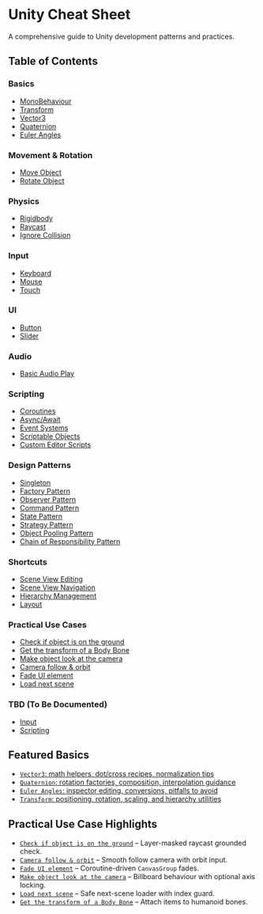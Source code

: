 # Unity Cheat Sheet

A comprehensive guide to Unity development patterns and practices.

## Table of Contents

### Basics

- [MonoBehaviour](basics/monobehaviour.md)
- [Transform](basics/transform.md)
- [Vector3](basics/vector3.md)
- [Quaternion](basics/quaternion.md)
- [Euler Angles](basics/euler-angles.md)

### Movement & Rotation

- [Move Object](movement-rotation/move-object.md)
- [Rotate Object](movement-rotation/rotate-object.md)

### Physics

- [Rigidbody](physics/rigidbody.md)
- [Raycast](physics/raycast.md)
- [Ignore Collision](physics/ignore-collision.md)

### Input

- [Keyboard](input/keyboard.md)
- [Mouse](input/mouse.md)
- [Touch](input/touch.md)

### UI

- [Button](ui/button.md)
- [Slider](ui/slider.md)

### Audio

- [Basic Audio Play](audio/basic-audio-play.md)

### Scripting

- [Coroutines](scripting/coroutines.md)
- [Async/Await](scripting/asyncawait.md)
- [Event Systems](scripting/event-systems.md)
- [Scriptable Objects](scripting/scriptable-objects.md)
- [Custom Editor Scripts](scripting/custom-editor-scripts.md)

### Design Patterns

- [Singleton](design-patterns/singleton.md)
- [Factory Pattern](design-patterns/factory-pattern.md)
- [Observer Pattern](design-patterns/observer-pattern.md)
- [Command Pattern](design-patterns/command-pattern.md)
- [State Pattern](design-patterns/state-pattern.md)
- [Strategy Pattern](design-patterns/strategy-pattern.md)
- [Object Pooling Pattern](design-patterns/object-pooling-pattern.md)
- [Chain of Responsibility Pattern](design-patterns/chain-of-responsibility-pattern.md)

### Shortcuts

- [Scene View Editing](shortcuts/scene-view-editing.md)
- [Scene View Navigation](shortcuts/scene-view-navigation.md)
- [Hierarchy Management](shortcuts/hierarchy-management.md)
- [Layout](shortcuts/layout.md)

### Practical Use Cases

- [Check if object is on the ground](practical-use-cases/check-if-object-is-on-the-ground.md)
- [Get the transform of a Body Bone](practical-use-cases/get-the-transform-of-a-body-bone.md)
- [Make object look at the camera](practical-use-cases/make-object-look-at-the-camera.md)
- [Camera follow & orbit](practical-use-cases/camera-follow-orbit.md)
- [Fade UI element](practical-use-cases/fade-ui-element.md)
- [Load next scene](practical-use-cases/load-next-scene.md)

### TBD (To Be Documented)

- [Input](tbd-to-be-documented/input.md)
- [Scripting](tbd-to-be-documented/scripting.md)

## Featured Basics

- [`Vector3`: math helpers, dot/cross recipes, normalization tips](basics/vector3.md)
- [`Quaternion`: rotation factories, composition, interpolation guidance](basics/quaternion.md)
- [`Euler Angles`: inspector editing, conversions, pitfalls to avoid](basics/euler-angles.md)
- [`Transform`: positioning, rotation, scaling, and hierarchy utilities](basics/transform.md)

## Practical Use Case Highlights

- [`Check if object is on the ground`](practical-use-cases/check-if-object-is-on-the-ground.md) – Layer-masked raycast grounded check.
- [`Camera follow & orbit`](practical-use-cases/camera-follow-orbit.md) – Smooth follow camera with orbit input.
- [`Fade UI element`](practical-use-cases/fade-ui-element.md) – Coroutine-driven `CanvasGroup` fades.
- [`Make object look at the camera`](practical-use-cases/make-object-look-at-the-camera.md) – Billboard behaviour with optional axis locking.
- [`Load next scene`](practical-use-cases/load-next-scene.md) – Safe next-scene loader with index guard.
- [`Get the transform of a Body Bone`](practical-use-cases/get-the-transform-of-a-body-bone.md) – Attach items to humanoid bones.

